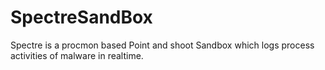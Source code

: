 # SpectreSandBox
Spectre is a procmon based Point and shoot Sandbox which logs process activities of malware in realtime. 

